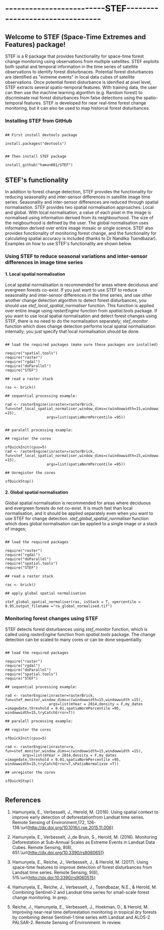 # -------------------------STEF--------------------------------

## Welcome to STEF (Space-Time Extremes and Features) package! 
 
STEF is a R package that provides functionality for space-time forest change monitoring using observations from multiple satellites. STEF exploits both spatial and temporal information in the time series of satellite observations to identify forest disturbnaces. Potential forest disturbances are identified as "extreme events" in local data cubes of satellite observations. Once potential forest disturbance is idenified at pixel level, STEF extracts several spatio-temporal features. With training data, the user can then use the machine learning algorithm (e.g. Random forest) to discriminate real forest disturbances from false detections using the spatio-temporal features. STEF is developed for near real-time forest change monitoring, but it can also be used to map historcal forest disturbances. 



### Installing STEF from GitHub

```{r, eval=F, echo=T}

## First install devtools package

install.packages("devtools")


## Then install STEF package 

install_github("hamun001/STEF")

```

## STEF's functionality

In addition to forest change detection, STEF provides the functionality for reducing seasonality and inter-sensor differences in satellite image time series. Seasonality and inter-sensor differences are reduced through spatial normaliastion.  STEF provides two spatial normalisation approaches: Local and global. With local normalisation, a value of each pixel in the image is normalised using information derived from its neighbourhood. The size of the neigbourhood is defined by the user. The global normalisation uses information derived over entire image mosaic or single scence. STEF also provides functionality of monitoring forest change, and the functionality for calculating spatial accuracy is included (thanks to Dr Nandika Tsendbazar).  Examples on how to use STEF's functionality are shown below.

### Using STEF to reduce seasonal variations and inter-sensor differences in image time series 

#### 1. Local spatial normalisation 

Local spatial normalisation is recommended for areas where deciduous and evergreen forests co-exist. If you just want to use STEF to reduce seasonality and inter-sensor differences in the time series, and use other another change detection algorithm to detect forest disturbances, you should use *stef_local_spatial_normaliser* function. This function is applied over entire image using *rasterEngine* function  from *spatial.tools* package. If you want to use local spatial normalisation and detect forest changes using STEF, there is no need to do the normalisation separately; *stef_monitor* function which does change detection performs local spatial normalisation internally; you just specify that local normalisation should be done.  

```{r, eval=F, echo=T} 

## load the required packages (make sure these packages are installed)

require("spatial.tools")
require("raster")
require("rgdal")
require("doParallel")
require("STEF")

## read a raster stack

ras <- brick()

## sequential processing example:

rad <- rasterEngine(inraster=rasterBrick, fun=stef_local_spatial_normaliser,window_dims=c(windowwidth=15,windowwidth =15),
                   args=list(spatiaNormPercentile =95))
                   
                   
## paralell processing example:

## register the cores

sfQuickInit(cpus=5)
rad <- rasterEngine(inraster=rasterBrick, fun=stef_local_spatial_normaliser,window_dims=c(windowwidth=15,windowwidth =15),
                   args=list(spatiaNormPercentile =95))
                   
## Unregister the cores

sfQuickStop()

```

#### 2. Global spatial normalisation 

Global spatial normalisation is recommended for areas where  deciduous and evergreen forests do not co-exist. It is much fast than local normalisation, and it should be applied separately even when you want to use STEF for change detection. *stef_global_spatial_normaliser* function which does global normalisation can be applied to a single image or a stack of images; 

```{r, eval=F, echo=T}

## load the required packages 

require("raster")
require("rgdal")
require("doParallel")
require("spatial.tools")
require("STEF")

## read a raster stack

ras <- brick()

## apply global spatial normalisation

stef_global_spatial_normaliser(ras, isStack = T, xpercentile = 0.95,output_filename ="ra_global_normalised.tif")

```
### Monitoring forest changes using STEF 

STEF detects forest disturbances using *stef_monitor* function, which is called using *rasterEngine* function from *spatial.tools* package. The change detection can be scaled to many cores or can be done sequentiallly. 


```{r, eval=F, echo=T}

## load the required packages

require("raster")
require("rgdal")
require("doParallel")
require("spatial.tools")
require("STEF")

## sequential processing example:

rad <- rasterEngine(inraster=rasterBrick, fun=stef_monitor,window_dims=c(windowwidth=15,windowwidth =15),
                    args=list(mYear = 2014,density = F,my_dates =imagedate,threshold = 0.01,spatiaNormPercentile =95, windowwidth=15,tryCatchError=T))

## paralell processing example:

## register the cores

sfQuickInit(cpus=5)

rad <- rasterEngine(inraster=ra, fun=stef_monitor,window_dims=c(windowwidth=15,windowwidth =15),
        args=list(mYear = 2014,density = F,my_dates =imagedate,threshold = 0.01,spatiaNormPercentile =95, windowwidth=15,tryCatchError=T,sPatioNormalixse =T))
        
## unregister the cores

sfQuickStop()


```

## References 

1. Hamunyela, E., Verbesselt, J., Herold, M. (2016). Using spatial context to improve early detection of deforestationfrom Landsat time series. Remote Sensing of Environment,172, 126-138.\url{http://dx.doi.org/10.1016/j.rse.2015.11.006}

2. Hamunyela, E., Verbesselt, J.,de Bruin, S., Herold, M. (2016). Monitoring Deforestation at Sub-Annual Scales as Extreme Events in Landsat Data Cubes. Remote Sensing, 8(8), 651.\url{http://dx.doi.org/10.3390/rs8080651}

3. Hamunyela, E., Reiche, J., Verbesselt, J., & Herold, M. (2017). Using space-time features to improve detection of forest disturbances from Landsat time series. Remote Sensing, 9(6), 515.\url{http://dx.doi:10.3390/rs9060515}

4. Hamunyela, E., Reiche, J., Verbesselt, J., Tsendbazar, N.E., & Herold, M. Combining Sentinel-2 and Landsat time series for small-scale forest change monitoring. In prep.

5. Reiche, J., Hamunyela, E., Verbesselt, J., Hoekman, D., & Herold, M. Improving near-real time deforestation monitoring in tropical dry forests by combining dense Sentinel-1 time series with Landsat and ALOS-2 PALSAR-2. Remote Sensing of Environment. In review.
